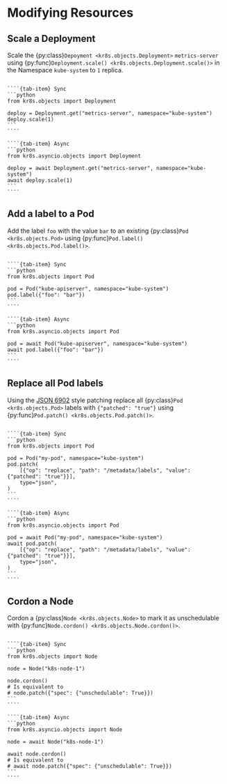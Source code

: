 # Modifying Resources

## Scale a Deployment

Scale the {py:class}`Depoyment <kr8s.objects.Deployment>` `metrics-server` using {py:func}`Deployment.scale() <kr8s.objects.Deployment.scale()>`
in the Namespace `kube-system` to `1` replica.

`````{tab-set}

````{tab-item} Sync
```python
from kr8s.objects import Deployment

deploy = Deployment.get("metrics-server", namespace="kube-system")
deploy.scale(1)
```
````

````{tab-item} Async
```python
from kr8s.asyncio.objects import Deployment

deploy = await Deployment.get("metrics-server", namespace="kube-system")
await deploy.scale(1)
```
````

`````

## Add a label to a Pod

Add the label `foo` with the value `bar` to an existing {py:class}`Pod <kr8s.objects.Pod>` using {py:func}`Pod.label() <kr8s.objects.Pod.label()>`.

`````{tab-set}

````{tab-item} Sync
```python
from kr8s.objects import Pod

pod = Pod("kube-apiserver", namespace="kube-system")
pod.label({"foo": "bar"})
```
````

````{tab-item} Async
```python
from kr8s.asyncio.objects import Pod

pod = await Pod("kube-apiserver", namespace="kube-system")
await pod.label({"foo": "bar"})
```
````

`````

## Replace all Pod labels

Using the [JSON 6902](https://jsonpatch.com/) style patching replace all {py:class}`Pod <kr8s.objects.Pod>` labels with `{"patched": "true"}` using {py:func}`Pod.patch() <kr8s.objects.Pod.patch()>`.

`````{tab-set}

````{tab-item} Sync
```python
from kr8s.objects import Pod

pod = Pod("my-pod", namespace="kube-system")
pod.patch(
    [{"op": "replace", "path": "/metadata/labels", "value": {"patched": "true"}}],
    type="json",
)
```
````

````{tab-item} Async
```python
from kr8s.asyncio.objects import Pod

pod = await Pod("my-pod", namespace="kube-system")
await pod.patch(
    [{"op": "replace", "path": "/metadata/labels", "value": {"patched": "true"}}],
    type="json",
)
```
````

`````

## Cordon a Node

Cordon a {py:class}`Node <kr8s.objects.Node>` to mark it as unschedulable with {py:func}`Node.cordon() <kr8s.objects.Node.cordon()>`.

`````{tab-set}

````{tab-item} Sync
```python
from kr8s.objects import Node

node = Node("k8s-node-1")

node.cordon()
# Is equivalent to
# node.patch({"spec": {"unschedulable": True}})
```
````

````{tab-item} Async
```python
from kr8s.asyncio.objects import Node

node = await Node("k8s-node-1")

await node.cordon()
# Is equivalent to
# await node.patch({"spec": {"unschedulable": True}})
```
````

`````
